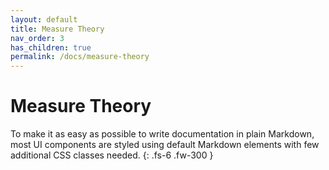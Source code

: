```yaml
---
layout: default
title: Measure Theory
nav_order: 3
has_children: true
permalink: /docs/measure-theory
---
```


# Measure Theory

To make it as easy as possible to write documentation in plain Markdown, most UI components are styled using default Markdown elements with few additional CSS classes needed.
{: .fs-6 .fw-300 }

